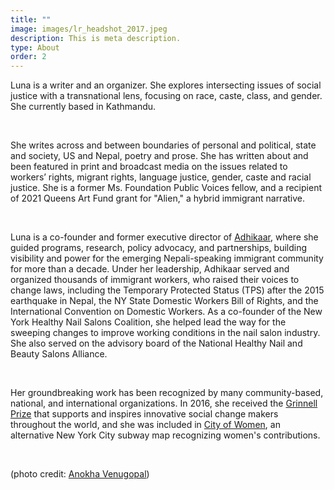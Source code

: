 ```yaml
---
title: ""
image: images/lr_headshot_2017.jpeg
description: This is meta description.
type: About
order: 2
---
```


Luna is a writer and an organizer. She explores intersecting issues of social justice with a transnational lens, focusing on race, caste, class, and gender. She currently based in Kathmandu.

<br>

She writes across and between boundaries of personal and political, state and society, US and Nepal, poetry and prose. She has written about and been featured in print and broadcast media on the issues related to workers’ rights, migrant rights, language justice, gender, caste and racial justice. She is a former Ms. Foundation Public Voices fellow, and a recipient of 2021 Queens Art Fund grant for "Alien," a hybrid immigrant narrative.

<br>

Luna is a co-founder and former executive director of [Adhikaar](www.adhikaar.org), where she guided programs, research, policy advocacy, and partnerships, building visibility and power for the emerging Nepali-speaking immigrant community for more than a decade. Under her leadership, Adhikaar served and organized thousands of immigrant workers, who raised their voices to change laws, including the Temporary Protected Status (TPS) after the 2015 earthquake in Nepal, the NY State Domestic Workers Bill of Rights, and the International Convention on Domestic Workers. As a co-founder of the New York Healthy Nail Salons Coalition, she helped lead the way for the sweeping changes to improve working conditions in the nail salon industry. She also served on the advisory board of the National Healthy Nail and Beauty Salons Alliance.

<br>

Her groundbreaking work has been recognized by many community-based, national, and international organizations. In 2016, she received the [Grinnell Prize](https://www.grinnell.edu/about/grinnellprize) that supports and inspires innovative social change makers throughout the world, and she was included in [City of Women](https://www.newyorker.com/books/page-turner/city-of-women), an alternative New York City subway map recognizing women's contributions.

<br>

(photo credit: [Anokha Venugopal](https://www.instagram.com/photonokha/))
